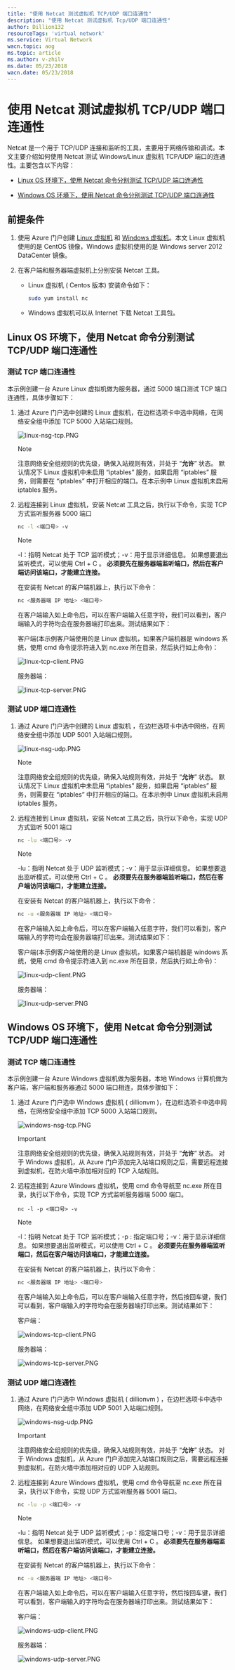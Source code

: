 ```yaml
---
title: "使用 Netcat 测试虚拟机 TCP/UDP 端口连通性"
description: "使用 Netcat 测试虚拟机 Tcp/UDP 端口连通性"
author: Dillion132
resourceTags: 'virtual network'
ms.service: Virtual Network
wacn.topic: aog
ms.topic: article
ms.author: v-zhilv
ms.date: 05/23/2018
wacn.date: 05/23/2018
---
```


# 使用 Netcat 测试虚拟机 TCP/UDP 端口连通性

Netcat 是一个用于 TCP/UDP 连接和监听的工具，主要用于网络传输和调试。本文主要介绍如何使用 Netcat 测试 Windows/Linux 虚拟机 TCP/UDP 端口的连通性。主要包含以下内容：

- [Linux OS 环境下，使用 Netcat 命令分别测试 TCP/UDP 端口连通性](#linuxos)

- [Windows OS 环境下，使用 Netcat 命令分别测试 TCP/UDP 端口连通性](#windowsos)

## 前提条件

1. 使用 Azure 门户创建 [Linux 虚拟机](https://docs.azure.cn/virtual-machines/linux/quick-create-portal) 和 [Windows 虚拟机](https://docs.azure.cn/virtual-machines/windows/quick-create-portal)。本文 Linux 虚拟机使用的是 CentOS 镜像，Windows 虚拟机使用的是 Windows server 2012 DataCenter 镜像。

2. 在客户端和服务器端虚拟机上分别安装 Netcat 工具。

    - Linux 虚拟机 ( Centos 版本) 安装命令如下：

        ```bash
        sudo yum install nc
        ```

    - Windows 虚拟机可以从 Internet 下载 Netcat 工具包。

## <a id="linuxos"></a>Linux OS 环境下，使用 Netcat 命令分别测试 TCP/UDP 端口连通性

### 测试 TCP 端口连通性

本示例创建一台 Azure Linux 虚拟机做为服务器，通过 5000 端口测试 TCP 端口连通性，具体步骤如下：

1. 通过 Azure 门户选中创建的 Linux 虚拟机，在边栏选项卡中选中网络，在网络安全组中添加 TCP 5000 入站端口规则。

    ![linux-nsg-tcp.PNG](./media/aog-virtual-network-using-netcat-check-the-connectivity/linux-nsg-tcp.PNG)

    > [!NOTE]
    > 注意网络安全组规则的优先级，确保入站规则有效，并处于 “**允许**” 状态。
    > 默认情况下 Linux 虚拟机中未启用 “iptables” 服务，如果启用 “iptables” 服务，则需要在 “iptables” 中打开相应的端口。在本示例中 Linux 虚拟机未启用 iptables 服务。

2. 远程连接到 Linux 虚拟机，安装 Netcat 工具之后，执行以下命令，实现 TCP 方式监听服务器 5000 端口

    ```bash
    nc -l <端口号> -v
    ```

    > [!NOTE]
    > -l：指明 Netcat 处于 TCP 监听模式；-v：用于显示详细信息。
    > 如果想要退出监听模式，可以使用 Ctrl + C 。
    > **必须要先在服务器端监听端口，然后在客户端访问该端口，才能建立连接。**

    在安装有 Netcat 的客户端机器上，执行以下命令：

    ```bash
    nc <服务器端 IP 地址> <端口号>
    ```

    在客户端输入如上命令后，可以在客户端输入任意字符，我们可以看到，客户端输入的字符均会在服务器端打印出来。测试结果如下：

    客户端(本示例客户端使用的是 Linux 虚拟机，如果客户端机器是 windows 系统，使用 cmd 命令提示符进入到 nc.exe 所在目录，然后执行如上命令)：

    ![linux-tcp-client.PNG](./media/aog-virtual-network-using-netcat-check-the-connectivity/linux-tcp-client.PNG)

    服务器端：

    ![linux-tcp-server.PNG](./media/aog-virtual-network-using-netcat-check-the-connectivity/linux-tcp-server.PNG)

### 测试 UDP 端口连通性

1. 通过 Azure 门户选中创建的 Linux 虚拟机 ，在边栏选项卡中选中网络，在网络安全组中添加 UDP 5001 入站端口规则。

    ![linux-nsg-udp.PNG](./media/aog-virtual-network-using-netcat-check-the-connectivity/linux-nsg-udp.PNG)

    > [!NOTE]
    > 注意网络安全组规则的优先级，确保入站规则有效，并处于 “**允许**” 状态。
    > 默认情况下 Linux 虚拟机中未启用 “iptables” 服务，如果启用 “iptables” 服务，则需要在 “iptables” 中打开相应的端口。在本示例中 Linux 虚拟机未启用 iptables 服务。

2. 远程连接到 Linux 虚拟机，安装 Netcat 工具之后，执行以下命令，实现 UDP 方式监听 5001 端口

    ```bash
    nc -lu <端口号> -v
    ```

    > [!NOTE]
    > -lu：指明 Netcat 处于 UDP 监听模式；-v：用于显示详细信息。
    > 如果想要退出监听模式，可以使用 Ctrl + C 。
    > **必须要先在服务器端监听端口，然后在客户端访问该端口，才能建立连接。**

    在安装有 Netcat 的客户端机器上，执行以下命令：

    ```bash
    nc -u <服务器端 IP 地址> <端口号>
    ```

    在客户端输入如上命令后，可以在客户端输入任意字符，我们可以看到，客户端输入的字符均会在服务器端打印出来。测试结果如下：

    客户端(本示例客户端使用的是 Linux 虚拟机，如果客户端机器是 windows 系统，使用 cmd 命令提示符进入到 nc.exe 所在目录，然后执行如上命令)：

    ![linux-udp-client.PNG](./media/aog-virtual-network-using-netcat-check-the-connectivity/linux-udp-client.PNG)

    服务器端：

    ![linux-udp-server.PNG](./media/aog-virtual-network-using-netcat-check-the-connectivity/linux-udp-server.PNG)

## <a id="windowsos"></a>Windows OS 环境下，使用 Netcat 命令分别测试 TCP/UDP 端口连通性

### 测试 TCP 端口连通性

本示例创建一台 Azure Windows 虚拟机做为服务器，本地 Windows 计算机做为客户端，客户端和服务器通过 5000 端口相连，具体步骤如下：

1. 通过 Azure 门户选中 Windows 虚拟机 ( dillionvm )，在边栏选项卡中选中网络，在网络安全组中添加 TCP 5000 入站端口规则。

    ![windows-nsg-tcp.PNG](./media/aog-virtual-network-using-netcat-check-the-connectivity/windows-nsg-tcp.PNG)

    > [!IMPORTANT]
    > 注意网络安全组规则的优先级，确保入站规则有效，并处于 “**允许**” 状态。
    > 对于 Windows 虚拟机，从 Azure 门户添加完入站端口规则之后，需要远程连接到虚拟机，在防火墙中添加相对应的 TCP 入站规则。

2. 远程连接到 Azure Windows 虚拟机，使用 cmd 命令导航至 nc.exe 所在目录，执行以下命令，实现 TCP 方式监听服务器端 5000 端口。

    ```
    nc -l -p <端口号> -v
    ```

    > [!NOTE]
    > -l：指明 Netcat 处于 TCP 监听模式；-p : 指定端口号；-v：用于显示详细信息。
    > 如果想要退出监听模式，可以使用 Ctrl + C 。
    > **必须要先在服务器端监听端口，然后在客户端访问该端口，才能建立连接。**

    在安装有 Netcat 的客户端机器上，执行以下命令：

    ```bash
    nc <服务器端 IP 地址> <端口号>
    ```

    在客户端输入如上命令后，可以在客户端输入任意字符，然后按回车键，我们可以看到，客户端输入的字符均会在服务器端打印出来。测试结果如下：

    客户端：

    ![windows-tcp-client.PNG](./media/aog-virtual-network-using-netcat-check-the-connectivity/windows-tcp-client.PNG)

    服务器端：

    ![windows-tcp-server.PNG](./media/aog-virtual-network-using-netcat-check-the-connectivity/windows-tcp-server.PNG)

### 测试 UDP 端口连通性

1. 通过 Azure 门户选中 Windows 虚拟机 ( dillionvm ) ，在边栏选项卡中选中网络，在网络安全组中添加 UDP 5001 入站端口规则。

    ![windows-nsg-udp.PNG](./media/aog-virtual-network-using-netcat-check-the-connectivity/windows-nsg-udp.PNG)

    > [!IMPORTANT]
    > 注意网络安全组规则的优先级，确保入站规则有效，并处于 “**允许**” 状态。
    > 对于 Windows 虚拟机，从 Azure 门户添加完入站端口规则之后，需要远程连接到虚拟机，在防火墙中添加相对应的 UDP 入站规则。

2. 远程连接到 Azure Windows 虚拟机，使用 cmd 命令导航至 nc.exe 所在目录，执行以下命令，实现 UDP 方式监听服务器 5001 端口。

    ```bash
    nc -lu -p <端口号> -v
    ```

    > [!NOTE]
    > -lu：指明 Netcat 处于 UDP 监听模式；-p：指定端口号；-v：用于显示详细信息。
    > 如果想要退出监听模式，可以使用 Ctrl + C 。
    > **必须要先在服务器端监听端口，然后在客户端访问该端口，才能建立连接。**

    在安装有 Netcat 的客户端机器上，执行以下命令：

    ```bash
    nc -u <服务器端 IP 地址> <端口号>
    ```

    在客户端输入如上命令后，可以在客户端输入任意字符，然后按回车键，我们可以看到，客户端输入的字符均会在服务器端打印出来。测试结果如下：

    客户端：

    ![windows-udp-client.PNG](./media/aog-virtual-network-using-netcat-check-the-connectivity/windows-udp-client.PNG)

    服务器端：

    ![windows-udp-server.PNG](./media/aog-virtual-network-using-netcat-check-the-connectivity/windows-udp-server.PNG)
